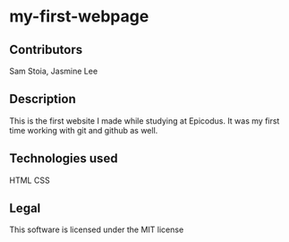 # my-first-webpage
## Contributors
Sam Stoia, Jasmine Lee

## Description
This is the first website I made while studying at Epicodus.  It was my first time working with git and github as well.

## Technologies used
HTML
CSS

## Legal
This software is licensed under the MIT license
